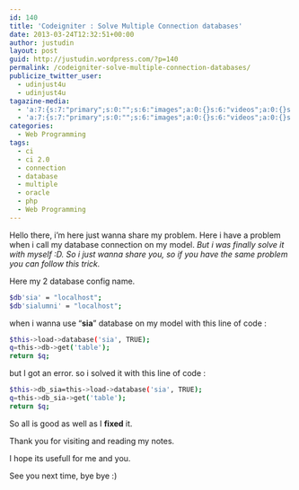 ```yaml
---
id: 140
title: 'Codeigniter : Solve Multiple Connection databases'
date: 2013-03-24T12:32:51+00:00
author: justudin
layout: post
guid: http://justudin.wordpress.com/?p=140
permalink: /codeigniter-solve-multiple-connection-databases/
publicize_twitter_user:
  - udinjust4u
  - udinjust4u
tagazine-media:
  - 'a:7:{s:7:"primary";s:0:"";s:6:"images";a:0:{}s:6:"videos";a:0:{}s:11:"image_count";i:0;s:6:"author";s:8:"31399586";s:7:"blog_id";s:8:"32019069";s:9:"mod_stamp";s:19:"2013-03-24 12:32:51";}'
  - 'a:7:{s:7:"primary";s:0:"";s:6:"images";a:0:{}s:6:"videos";a:0:{}s:11:"image_count";i:0;s:6:"author";s:8:"31399586";s:7:"blog_id";s:8:"32019069";s:9:"mod_stamp";s:19:"2013-03-24 12:32:51";}'
categories:
  - Web Programming
tags:
  - ci
  - ci 2.0
  - connection
  - database
  - multiple
  - oracle
  - php
  - Web Programming
---
```

Hello there, i’m here just wanna share my problem. Here i have a problem when i call my database connection on my model. *But i was finally solve it with myself :D. So i just wanna share you, so if you have the same problem you can follow this trick.*

Here my 2 database config name.

```bash
$db'sia' = "localhost";
$db'sialumni' = "localhost";
```

when i wanna use “**sia**” database on my model with this line of code :

```bash
$this->load->database('sia', TRUE);
q=this->db->get('table');
return $q;
```

but I got an error. so i solved it with this line of code :

```bash
$this->db_sia=this->load->database('sia', TRUE);
q=this->db_sia->get('table');
return $q;
```

So all is good as well as I **fixed** it.

Thank you for visiting and reading my notes. 

I hope its usefull for me and you.

See you next time, bye bye :)